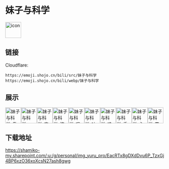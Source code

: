# 妹子与科学
<img src="https://emoji.shojo.cn/bili/src/妹子与科学/icon.png" width="50" height="50" alt="icon">

## 链接
Cloudflare:
```
https://emoji.shojo.cn/bili/src/妹子与科学
https://emoji.shojo.cn/bili/webp/妹子与科学
```
## 展示
<img src="https://emoji.shojo.cn/bili/src/妹子与科学/妹子与科学-傲娇.png" width="50" height="50" alt="妹子与科学-傲娇"><img src="https://emoji.shojo.cn/bili/src/妹子与科学/妹子与科学-哈？.png" width="50" height="50" alt="妹子与科学-哈？"><img src="https://emoji.shojo.cn/bili/src/妹子与科学/妹子与科学-害羞.png" width="50" height="50" alt="妹子与科学-害羞"><img src="https://emoji.shojo.cn/bili/src/妹子与科学/妹子与科学-惊呆.png" width="50" height="50" alt="妹子与科学-惊呆"><img src="https://emoji.shojo.cn/bili/src/妹子与科学/妹子与科学-叹气.png" width="50" height="50" alt="妹子与科学-叹气"><img src="https://emoji.shojo.cn/bili/src/妹子与科学/妹子与科学-吐了.png" width="50" height="50" alt="妹子与科学-吐了"><img src="https://emoji.shojo.cn/bili/src/妹子与科学/妹子与科学-哇.png" width="50" height="50" alt="妹子与科学-哇"><img src="https://emoji.shojo.cn/bili/src/妹子与科学/妹子与科学-委屈.png" width="50" height="50" alt="妹子与科学-委屈"><img src="https://emoji.shojo.cn/bili/src/妹子与科学/妹子与科学-心碎.png" width="50" height="50" alt="妹子与科学-心碎"><img src="https://emoji.shojo.cn/bili/src/妹子与科学/妹子与科学-震惊.png" width="50" height="50" alt="妹子与科学-震惊">

## 下载地址

https://shamiko-my.sharepoint.com/:u:/g/personal/img_yuru_pro/EacRTx8gDXdDvu6P_TzxGj4BP6xzO36xoXcsN27ash8gwg